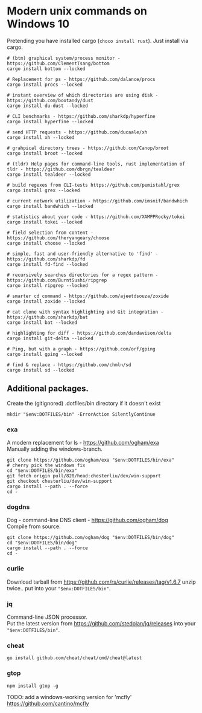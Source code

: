 # Modern unix commands on Windows 10

Pretending you have installed cargo (`choco install rust`). Just install via cargo.

    # (btm) graphical system/process monitor - https://github.com/ClementTsang/bottom
    cargo install bottom --locked

    # Replacement for ps - https://github.com/dalance/procs
    cargo install procs --locked

    # instant overview of which directories are using disk - https://github.com/bootandy/dust
    cargo install du-dust --locked

    # CLI benchmarks - https://github.com/sharkdp/hyperfine
    cargo install hyperfine --locked

    # send HTTP requests - https://github.com/ducaale/xh
    cargo install xh --locked

    # grahpical directory trees - https://github.com/Canop/broot
    cargo install broot --locked

    # (tldr) Help pages for command-line tools, rust implementation of tldr - https://github.com/dbrgn/tealdeer
    cargo install tealdeer --locked

    # build regexes from CLI-tests https://github.com/pemistahl/grex
    cargo install grex --locked

    # current network utilization - https://github.com/imsnif/bandwhich
    cargo install bandwhich --locked

    # statistics about your code - https://github.com/XAMPPRocky/tokei
    cargo install tokei --locked

    # field selection from content - https://github.com/theryangeary/choose
    cargo install choose --locked

    # simple, fast and user-friendly alternative to 'find' - https://github.com/sharkdp/fd
    cargo install fd-find --locked

    # recursively searches directories for a regex pattern - https://github.com/BurntSushi/ripgrep
    cargo install ripgrep --locked

    # smarter cd command - https://github.com/ajeetdsouza/zoxide
    cargo install zoxide --locked

    # cat clone with syntax highlighting and Git integration - https://github.com/sharkdp/bat
    cargo install bat --locked

    # highlighting for diff - https://github.com/dandavison/delta
    cargo install git-delta --locked

    # Ping, but with a graph - https://github.com/orf/gping
    cargo install gping --locked

    # find & replace - https://github.com/chmln/sd
    cargo install sd --locked


## Additional packages.

Create the (gitignored) .dotfiles/bin directory if it doesn't exist

    mkdir "$env:DOTFILES/bin" -ErrorAction SilentlyContinue


### exa

A modern replacement for ls - https://github.com/ogham/exa  
Manually adding the windows-branch.

    git clone https://github.com/ogham/exa "$env:DOTFILES/bin/exa"
    # cherry pick the windows fix
    cd "$env:DOTFILES/bin/exa"
    git fetch origin pull/820/head:chesterliu/dev/win-support
    git checkout chesterliu/dev/win-support
    cargo install --path . --force
    cd -


### dogdns

Dog - command-line DNS client - https://github.com/ogham/dog  
Compile from source.

    git clone https://github.com/ogham/dog "$env:DOTFILES/bin/dog"
    cd "$env:DOTFILES/bin/dog"
    cargo install --path . --force
    cd -


### curlie

Download tarball from https://github.com/rs/curlie/releases/tag/v1.6.7
unzip twice.. put into your `"$env:DOTFILES/bin"`.

### jq

Command-line JSON processor.  
Put the latest version from https://github.com/stedolan/jq/releases into your `"$env:DOTFILES/bin"`.


### cheat

    go install github.com/cheat/cheat/cmd/cheat@latest


### gtop

    npm install gtop -g


TODO: add a windows-working version for 'mcfly' https://github.com/cantino/mcfly
